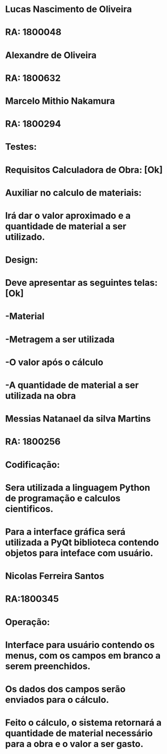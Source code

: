 # Lucas Nascimento de Oliveira
# RA: 1800048

# Alexandre de Oliveira
# RA: 1800632


# Marcelo Mithio Nakamura
# RA: 1800294
# Testes:
# Requisitos Calculadora de Obra: [Ok]
# Auxiliar no calculo de materiais:
# Irá dar o valor aproximado e a quantidade de material a ser utilizado.
# Design:
# Deve apresentar as seguintes telas: [Ok]
# -Material 
# -Metragem a ser utilizada
# -O valor após o cálculo
# -A quantidade de material a ser utilizada na obra



# Messias Natanael da silva Martins 
# RA: 1800256
# Codificação:
# Sera utilizada a linguagem Python de programação e calculos cientificos.
# Para a interface gráfica será utilizada a PyQt biblioteca contendo objetos para inteface com usuário.

# Nicolas Ferreira Santos
# RA:1800345
# Operação:
# Interface para usuário contendo os menus, com os campos em branco a serem preenchidos.
# Os dados dos campos serão enviados para o cálculo.
# Feito o cálculo, o sistema retornará a quantidade de material necessário para a obra e o valor a ser gasto.
